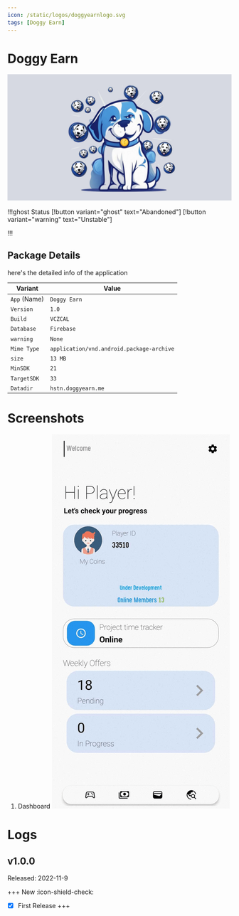 ```yaml
---
icon: /static/logos/doggyearnlogo.svg
tags: [Doggy Earn]
---
```

# Doggy Earn 
![](/static/doggyearn.png)

!!!ghost Status
[!button variant="ghost" text="Abandoned"] [!button variant="warning" text="Unstable"] 

!!!


## Package Details

here's the detailed info of the application

| Variant | Value |
| --- | --- |
| `App` (Name) | `Doggy Earn` |
| `Version` | `1.0` |
| `Build` | `VCZCAL` |
| `Database` | `Firebase` |
| `warning` | `None` |
| `Mime Type` | `application/vnd.android.package-archive` |
| `size` | `13 MB` |
| `MinSDK` | `21` |
| `TargetSDK` | `33` |
| `Datadir` | `hstn.doggyearn.me` |




# Screenshots 
1. Dashboard
![](/static/doggyearn1.png)

# Logs
## v1.0.0

Released: 2022-11-9

+++ New :icon-shield-check:
- [x] First Release
+++